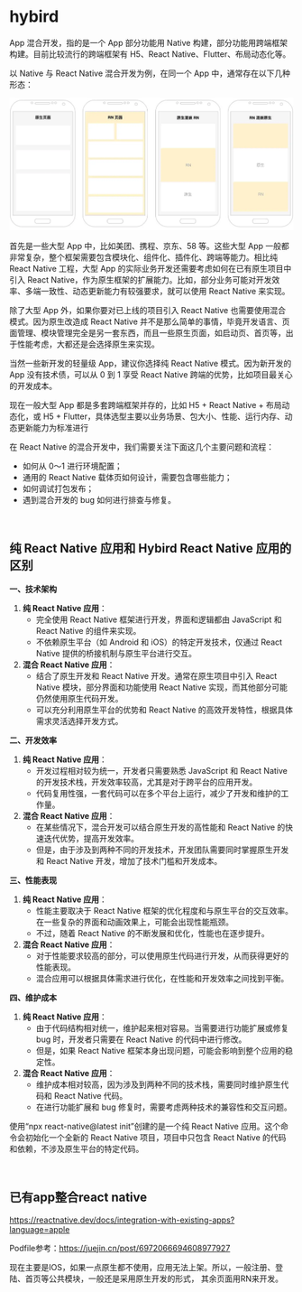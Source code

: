 # hybird
App 混合开发，指的是一个 App 部分功能用 Native 构建，部分功能用跨端框架构建。目前比较流行的跨端框架有 H5、React Native、Flutter、布局动态化等。

以 Native 与 React Native 混合开发为例，在同一个 App 中，通常存在以下几种形态：

<img src="./pics/hybird react native app state.webp" />

首先是一些大型 App 中，比如美团、携程、京东、58 等。这些大型 App 一般都非常复杂，整个框架需要包含模块化、组件化、插件化、跨端等能力。相比纯 React Native 工程，大型 App 的实际业务开发还需要考虑如何在已有原生项目中引入 React Native，作为原生框架的扩展能力。比如，部分业务可能对开发效率、多端一致性、动态更新能力有较强要求，就可以使用 React Native 来实现。

除了大型 App 外，如果你要对已上线的项目引入 React Native 也需要使用混合模式。因为原生改造成 React Native 并不是那么简单的事情，毕竟开发语言、页面管理、模块管理完全是另一套东西，而且一些原生页面，如启动页、首页等，出于性能考虑，大都还是会选择原生来实现。

当然一些新开发的轻量级 App，建议你选择纯 React Native 模式。因为新开发的 App 没有技术债，可以从 0 到 1 享受 React Native 跨端的优势，比如项目最关心的开发成本。

现在一般大型 App 都是多套跨端框架并存的，比如 H5 + React Native + 布局动态化，或 H5 + Flutter，具体选型主要以业务场景、包大小、性能、运行内存、动态更新能力为标准进行


在 React Native 的混合开发中，我们需要关注下面这几个主要问题和流程：
- 如何从 0～1 进行环境配置；
- 通用的 React Native 载体页如何设计，需要包含哪些能力；
- 如何调试打包发布；
- 遇到混合开发的 bug 如何进行排查与修复。

<br>

## 纯 React Native 应用和 Hybird React Native 应用的区别

**一、技术架构**
1. **纯 React Native 应用**：
   - 完全使用 React Native 框架进行开发，界面和逻辑都由 JavaScript 和 React Native 的组件来实现。
   - 不依赖原生平台（如 Android 和 iOS）的特定开发技术，仅通过 React Native 提供的桥接机制与原生平台进行交互。
2. **混合 React Native 应用**：
   - 结合了原生开发和 React Native 开发。通常在原生项目中引入 React Native 模块，部分界面和功能使用 React Native 实现，而其他部分可能仍然使用原生代码开发。
   - 可以充分利用原生平台的优势和 React Native 的高效开发特性，根据具体需求灵活选择开发方式。

**二、开发效率**
1. **纯 React Native 应用**：
   - 开发过程相对较为统一，开发者只需要熟悉 JavaScript 和 React Native 的开发技术栈，开发效率较高，尤其是对于跨平台的应用开发。
   - 代码复用性强，一套代码可以在多个平台上运行，减少了开发和维护的工作量。
2. **混合 React Native 应用**：
   - 在某些情况下，混合开发可以结合原生开发的高性能和 React Native 的快速迭代优势，提高开发效率。
   - 但是，由于涉及到两种不同的开发技术，开发团队需要同时掌握原生开发和 React Native 开发，增加了技术门槛和开发成本。

**三、性能表现**
1. **纯 React Native 应用**：
   - 性能主要取决于 React Native 框架的优化程度和与原生平台的交互效率。在一些复杂的界面和动画效果上，可能会出现性能瓶颈。
   - 不过，随着 React Native 的不断发展和优化，性能也在逐步提升。
2. **混合 React Native 应用**：
   - 对于性能要求较高的部分，可以使用原生代码进行开发，从而获得更好的性能表现。
   - 混合应用可以根据具体需求进行优化，在性能和开发效率之间找到平衡。

**四、维护成本**
1. **纯 React Native 应用**：
   - 由于代码结构相对统一，维护起来相对容易。当需要进行功能扩展或修复 bug 时，开发者只需要在 React Native 的代码中进行修改。
   - 但是，如果 React Native 框架本身出现问题，可能会影响到整个应用的稳定性。
2. **混合 React Native 应用**：
   - 维护成本相对较高，因为涉及到两种不同的技术栈，需要同时维护原生代码和 React Native 代码。
   - 在进行功能扩展和 bug 修复时，需要考虑两种技术的兼容性和交互问题。

使用“npx react-native@latest init”创建的是一个纯 React Native 应用。这个命令会初始化一个全新的 React Native 项目，项目中只包含 React Native 的代码和依赖，不涉及原生平台的特定代码。

<br>

## 已有app整合react native
https://reactnative.dev/docs/integration-with-existing-apps?language=apple

Podfile参考：https://juejin.cn/post/6972066694608977927

现在主要是IOS，如果一点原生都不使用，应用无法上架。所以，一般注册、登陆、首页等公共模块，一般还是采用原生开发的形式，
其余页面用RN来开发。